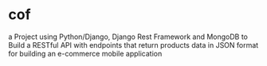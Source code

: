 # cof
a Project using Python/Django, Django Rest Framework and MongoDB to Build a RESTful API with endpoints that return products data in JSON format for building an e-commerce mobile application
